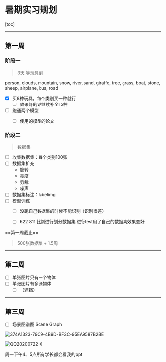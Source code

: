 

# 暑期实习规划

[toc]

------

## 第一周

### 阶段一

> 3天 等玩具到

person, clouds, mountain,  snow, river, sand, giraffe, tree, grass, boat, stone, sheep, airplane, bus, road

- [x] 买8种玩具，每个类别买一种就行
  - [ ] 效果好的话继续补全15种
- [ ] 跑通两个模型
  - [ ] 使用的模型的论文



### 阶段二

> 数据集 

- [ ] 收集数据集：每个类别100张
- [ ] 数据集扩充
  - 旋转
  - 亮度
  - 剪裁
  - 噪声
- [ ] 数据集标注：labelimg
- [ ] 模型训练
  - [ ] 没跑自己数据集的时候不能识别（识别很差）
  - [ ] 622 811 比例进行划分数据集 进行test用了自己的数据集效果变好



==第一周截止==

> 500张数据集 + 1.5周

-----



## 第二周

- [ ] 单张图片只有一个物体
- [ ] 单张图片有多张物体
  - [ ] （遮挡）

------

## 第三周

- [ ] 场景图谱图 Scene Graph




![374A1323-79C9-4B9D-BF3C-95EA9587B2BE](暑期实习任务清单.assets/374A1323-79C9-4B9D-BF3C-95EA9587B2BE.png)

![QQ20200722-0](暑期实习任务清单.assets/QQ20200722-0.jpg)





周一下午4、5点所有学长都会看我的ppt

